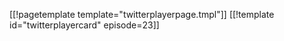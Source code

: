 [[!pagetemplate template="twitterplayerpage.tmpl"]]
[[!template id="twitterplayercard" episode=23]]
